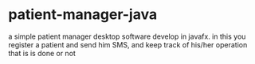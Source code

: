 # patient-manager-java
a simple patient manager desktop software develop in javafx. in this you register a patient and send him SMS, and keep track of his/her operation that is is done or not
